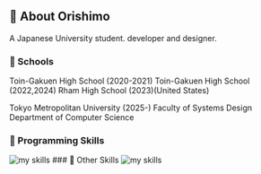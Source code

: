 ## 🌊 About Orishimo
A Japanese University student.
developer and designer.

### 🏫 Schools
Toin-Gakuen High School (2020-2021)
Toin-Gakuen High School (2022,2024)
Rham High School (2023)(United States)

Tokyo Metropolitan University (2025-)
Faculty of Systems Design
Department of Computer Science

### 🌱 Programming Skills
<img alt="my skills" src="https://skillicons.dev/icons?theme=dark&perline=9&i=html,css,js,ts,nodejs,express,react,nextjs,sass,cs,cpp,dotnet,aws,git,github,vscode,webstorm" />
### 🌱 Other Skills
<img alt="my skills" src="https://skillicons.dev/icons?theme=dark&perline=9&i=wordpress,ai,premire" />

